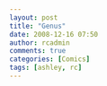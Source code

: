 ```yaml
---
layout: post
title: "Genus"
date: 2008-12-16 07:50
author: rcadmin
comments: true
categories: [Comics]
tags: [ashley, rc]
---
```

<a href="http://bitsmack.com/wp/2008/12/16/genus/"><img src="http://bitsmack.com/wp/wp-content/uploads/2008/12/20081216.jpg" alt="" title="There are two types of dogs: white or big" class="alignnone size-full wp-image-1523" /></a>
